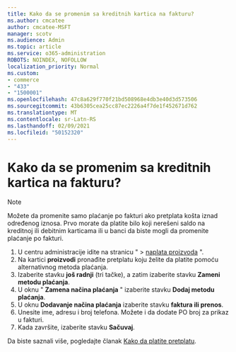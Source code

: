 ```yaml
---
title: Kako da se promenim sa kreditnih kartica na fakturu?
ms.author: cmcatee
author: cmcatee-MSFT
manager: scotv
ms.audience: Admin
ms.topic: article
ms.service: o365-administration
ROBOTS: NOINDEX, NOFOLLOW
localization_priority: Normal
ms.custom:
- commerce
- "433"
- "1500001"
ms.openlocfilehash: 47c8a629f770f21bd508968e4db3e40d3d573506
ms.sourcegitcommit: 43b6305cea25cc87ec2226a4f7de1f452671d762
ms.translationtype: MT
ms.contentlocale: sr-Latn-RS
ms.lasthandoff: 02/09/2021
ms.locfileid: "50152320"
---
```

# <a name="how-do-i-change-from-credit-card-payments-to-invoice"></a>Kako da se promenim sa kreditnih kartica na fakturu?

> [!NOTE]
> Možete da promenite samo plaćanje po fakturi ako pretplata košta iznad određenog iznosa. Prvo morate da platite bilo koji nerešeni saldo na kreditnoj ili debitnim karticama ili u banci da biste mogli da promenite plaćanje po fakturi.

1. U centru administracije idite na stranicu "   >  [naplata proizvoda](https://go.microsoft.com/fwlink/p/?linkid=842054) ".
2. Na kartici **proizvodi** pronađite pretplatu koju želite da platite pomoću alternativnog metoda plaćanja.
3. Izaberite stavku **još radnji** (tri tačke), a zatim izaberite stavku **Zameni metodu plaćanja**.
4. U oknu " **Zamena načina plaćanja** " izaberite stavku **Dodaj metodu plaćanja**.
5. U oknu **Dodavanje načina plaćanja** izaberite stavku **faktura ili prenos**.
6. Unesite ime, adresu i broj telefona. Možete i da dodate PO broj za prikaz u fakturi.
7. Kada završite, izaberite stavku **Sačuvaj**.

Da biste saznali više, pogledajte članak [Kako da platite pretplatu](https://docs.microsoft.com/microsoft-365/commerce/billing-and-payments/pay-for-your-subscription).